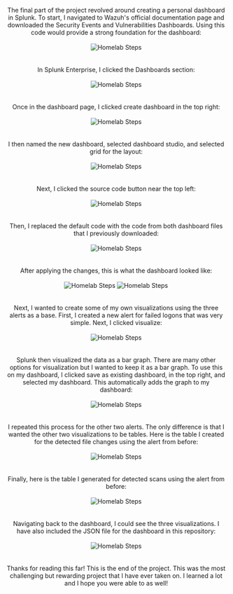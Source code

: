<p align="center">
The final part of the project revolved around creating a personal dashboard in Splunk. To start, I navigated to Wazuh's official documentation page and downloaded the Security Events and Vulnerabilities Dashboards. Using this code would provide a strong foundation for the dashboard:<br/><br />
<img src="https://i.imgur.com/oORN8vR.png" alt="Homelab Steps">
<br />
<br />
<br />
In Splunk Enterprise, I clicked the Dashboards section:<br/><br />
<img src="https://i.imgur.com/TGk2SPd.png" alt="Homelab Steps">
<br />
<br />
<br />
Once in the dashboard page, I clicked create dashboard in the top right:<br/><br />
<img src="https://i.imgur.com/iOXUXrc.png" alt="Homelab Steps">
<br />
<br />
<br />
I then named the new dashboard, selected dashboard studio, and selected grid for the layout:<br/><br />
<img src="https://i.imgur.com/fIKI8OA.png" alt="Homelab Steps">
<br />
<br />
<br />
Next, I clicked the source code button near the top left:<br/><br />
<img src="https://i.imgur.com/3g3FbzM.png" alt="Homelab Steps">
<br />
<br />
<br />
Then, I replaced the default code with the code from both dashboard files that I previously downloaded:<br/><br />
<img src="https://i.imgur.com/zcmyAr1.png" alt="Homelab Steps">
<br />
<br />
<br />
After applying the changes, this is what the dashboard looked like:<br/><br />
<img src="https://i.imgur.com/TdblzQs.png" alt="Homelab Steps">
<img src="https://i.imgur.com/groAOJL.png" alt="Homelab Steps">
<br />
<br />
<br />
Next, I wanted to create some of my own visualizations using the three alerts as a base. First, I created a new alert for failed logons that was very simple. Next, I clicked visualize:<br/><br />
<img src="https://i.imgur.com/LYttRai.png" alt="Homelab Steps">
<br />
<br />
<br />
Splunk then visualized the data as a bar graph. There are many other options for visualization but I wanted to keep it as a bar graph. To use this on my dashboard, I clicked save as existing dashboard, in the top right, and selected my dashboard. This automatically adds the graph to my dashboard:<br/><br />
<img src="https://i.imgur.com/YE6Ean8.png" alt="Homelab Steps">
<br />
<br />
<br />
I repeated this process for the other two alerts. The only difference is that I wanted the other two visualizations to be tables. Here is the table I created for the detected file changes using the alert from before:<br/><br />
<img src="https://i.imgur.com/g625mrm.png" alt="Homelab Steps">
<br />
<br />
<br />
Finally, here is the table I generated for detected scans using the alert from before:<br/><br />
<img src="https://i.imgur.com/tmtEmf1.png" alt="Homelab Steps">
<br />
<br />
<br />
Navigating back to the dashboard, I could see the three visualizations. I have also included the JSON file for the dashboard in this repository:<br/><br />
<img src="https://i.imgur.com/1k7gqy8.png" alt="Homelab Steps">
<br />
<br />
<br />
Thanks for reading this far! This is the end of the project. This was the most challenging but rewarding project that I have ever taken on. I learned a lot and I hope you were able to as well!
